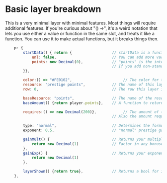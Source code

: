 # Basic layer breakdown

This is a very minimal layer with minimal features. Most things will require additional features.
If you're curious about "() =>", it's a weird notation that lets you use either a value or function in the same slot,
and treats it like a function. You can use it to make actual functions, but it breaks things then.

```js
    p: {
        startData() { return {                  // startData is a function that returns default data for a layer. 
            unl: false,                         // You can add more variables here to add them to your layer.
            points: new Decimal(0),             // "points" is the internal name for the main resource of the layer.
                                                // If you add non-standard Decimal variables, look at convertToDecimal
        }},

        color:() => "#FE0102",                       // The color for this layer, which affects many elements
        resource: "prestige points",            // The name of this layer's main prestige resource
        row: 0,                                 // The row this layer is on (0 is the first row)

        baseResource: "points",                 // The name of the resource your prestige gain is based on
        baseAmount() {return player.points},    // A function to return the current value of that resource

        requires:() => new Decimal(200)},            // The amount of the base needed to  gain 1 of the prestige currency.
                                                // Also the amount required to unlock the layer.
        
        type: "normal",                         // Determines the formula used for calculating prestige currency.
        exponent: 0.5,                          // "normal" prestige gain is (currency^exponent)

        gainMult() {                            // Returns your multiplier to your gain of the prestige resource
            return new Decimal(1)               // Factor in any bonuses multiplying gain here
        },
        gainExp() {                             // Returns your exponent to your gain of the prestige resource
            return new Decimal(1)
        },

        layerShown() {return true},             // Returns a bool for if this layer's node should be visible in the tree.
    },
```